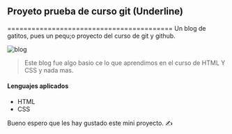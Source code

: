 ## Proyeto prueba de curso git (Underline)
=========================================
Un blog de gatitos, pues un pequ;o proyecto del curso de git y github.

![blog](https://user-images.githubusercontent.com/73970486/116950354-be9a2180-ac52-11eb-9a3d-e0c45c5837e6.png)
> Este blog fue algo basio ce lo que aprendimos en el curso de HTML Y CSS y nada mas.

#### Lenguajes aplicados
+ HTML
+ CSS

Bueno espero que les hay gustado este mini proyecto. &#9997;

